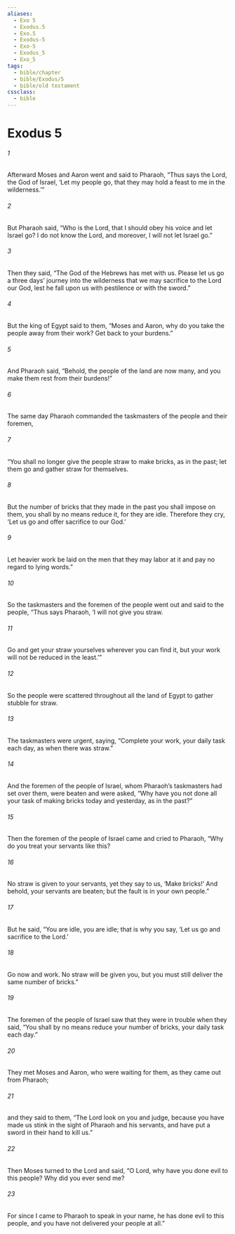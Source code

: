 ```yaml
---
aliases:
  - Exo 5
  - Exodus.5
  - Exo.5
  - Exodus-5
  - Exo-5
  - Exodus_5
  - Exo_5
tags:
  - bible/chapter
  - bible/Exodus/5
  - bible/old testament
cssclass:
  - bible
---
```


# Exodus 5

###### 1
Afterward Moses and Aaron went and said to Pharaoh, “Thus says the Lord, the God of Israel, ‘Let my people go, that they may hold a feast to me in the wilderness.’”
###### 2
But Pharaoh said, “Who is the Lord, that I should obey his voice and let Israel go? I do not know the Lord, and moreover, I will not let Israel go.”
###### 3
Then they said, “The God of the Hebrews has met with us. Please let us go a three days’ journey into the wilderness that we may sacrifice to the Lord our God, lest he fall upon us with pestilence or with the sword.”
###### 4
But the king of Egypt said to them, “Moses and Aaron, why do you take the people away from their work? Get back to your burdens.”
###### 5
And Pharaoh said, “Behold, the people of the land are now many, and you make them rest from their burdens!”
###### 6
The same day Pharaoh commanded the taskmasters of the people and their foremen,
###### 7
“You shall no longer give the people straw to make bricks, as in the past; let them go and gather straw for themselves.
###### 8
But the number of bricks that they made in the past you shall impose on them, you shall by no means reduce it, for they are idle. Therefore they cry, ‘Let us go and offer sacrifice to our God.’
###### 9
Let heavier work be laid on the men that they may labor at it and pay no regard to lying words.”
###### 10
So the taskmasters and the foremen of the people went out and said to the people, “Thus says Pharaoh, ‘I will not give you straw.
###### 11
Go and get your straw yourselves wherever you can find it, but your work will not be reduced in the least.’”
###### 12
So the people were scattered throughout all the land of Egypt to gather stubble for straw.
###### 13
The taskmasters were urgent, saying, “Complete your work, your daily task each day, as when there was straw.”
###### 14
And the foremen of the people of Israel, whom Pharaoh’s taskmasters had set over them, were beaten and were asked, “Why have you not done all your task of making bricks today and yesterday, as in the past?”
###### 15
Then the foremen of the people of Israel came and cried to Pharaoh, “Why do you treat your servants like this?
###### 16
No straw is given to your servants, yet they say to us, ‘Make bricks!’ And behold, your servants are beaten; but the fault is in your own people.”
###### 17
But he said, “You are idle, you are idle; that is why you say, ‘Let us go and sacrifice to the Lord.’
###### 18
Go now and work. No straw will be given you, but you must still deliver the same number of bricks.”
###### 19
The foremen of the people of Israel saw that they were in trouble when they said, “You shall by no means reduce your number of bricks, your daily task each day.”
###### 20
They met Moses and Aaron, who were waiting for them, as they came out from Pharaoh;
###### 21
and they said to them, “The Lord look on you and judge, because you have made us stink in the sight of Pharaoh and his servants, and have put a sword in their hand to kill us.”
###### 22
Then Moses turned to the Lord and said, “O Lord, why have you done evil to this people? Why did you ever send me?
###### 23
For since I came to Pharaoh to speak in your name, he has done evil to this people, and you have not delivered your people at all.”


